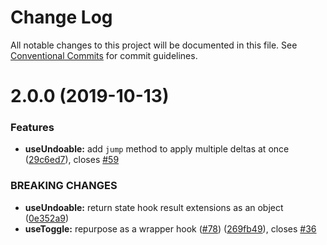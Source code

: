 # Change Log

All notable changes to this project will be documented in this file.
See [Conventional Commits](https://conventionalcommits.org) for commit guidelines.

# 2.0.0 (2019-10-13)

### Features

- **useUndoable:** add `jump` method to apply multiple deltas at once ([29c6ed7](https://github.com/kripod/react-hooks/commit/29c6ed719111af75849de4448589669e937f7f73)), closes [#59](https://github.com/kripod/react-hooks/issues/59)

### BREAKING CHANGES

- **useUndoable:** return state hook result extensions as an object ([0e352a9](https://github.com/kripod/react-hooks/commit/0e352a9aa598f864508afafbc2e293b9d32d9f33))
- **useToggle:** repurpose as a wrapper hook ([#78](https://github.com/kripod/react-hooks/pull/78)) ([269fb49](https://github.com/kripod/react-hooks/commit/269fb492ff7ea0804e0ebe07b7050aa0ebf2b377)), closes [#36](https://github.com/kripod/react-hooks/issues/36)
